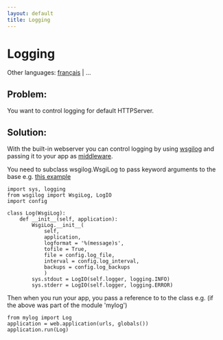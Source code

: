 ```yaml
---
layout: default
title: Logging
---
```


# Logging

Other languages: [français](/../cookbook/logging/fr) | ...

## Problem:

You want to control logging for default HTTPServer.

## Solution:

With the built-in webserver you can control logging by using [wsgilog](http://pypi.python.org/pypi/wsgilog/) and passing it to your app as [middleware](http://en.wikipedia.org/wiki/Middleware).

You need to subclass wsgilog.WsgiLog to pass keyword arguments to the base e.g. [this example](http://github.com/harryf/urldammit/blob/234bcaae6deb65240e64ee3199213712ed62883a/dammit/log.py)

    import sys, logging
    from wsgilog import WsgiLog, LogIO
    import config

    class Log(WsgiLog):
        def __init__(self, application):
            WsgiLog.__init__(
                self,
                application,
                logformat = '%(message)s',
                tofile = True,
                file = config.log_file,
                interval = config.log_interval,
                backups = config.log_backups
                )
            sys.stdout = LogIO(self.logger, logging.INFO)
            sys.stderr = LogIO(self.logger, logging.ERROR)

Then when you run your app, you pass a reference to to the class e.g. (if the above was part of the module 'mylog')

    from mylog import Log
    application = web.application(urls, globals())
    application.run(Log)